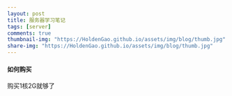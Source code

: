```yaml
---
layout: post
title: 服务器学习笔记
tags: [server]
comments: true
thumbnail-img: "https://HoldenGao.github.io/assets/img/blog/thumb.jpg"
share-img: "https://HoldenGao.github.io/assets/img/blog/thumb.jpg"
---
```


#### 如何购买

购买1核2G就够了




